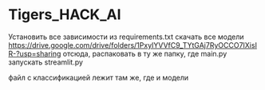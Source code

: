 # Tigers_HACK_AI

Установить все зависимости из requirements.txt
скачать все модели https://drive.google.com/drive/folders/1PxyIYVVfC9_TYtGAj7RyOCCO7IXisIR-?usp=sharing отсюда, распаковать в ту же папку, где main.py
запускать streamlit.py


файл с классификацией лежит там же, где и модели
